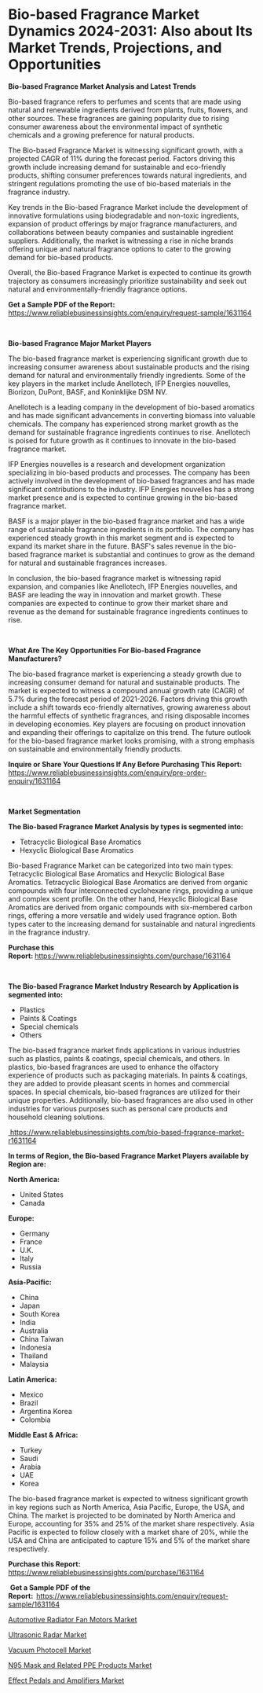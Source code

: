 <p><h1>Bio-based Fragrance Market Dynamics 2024-2031: Also about Its Market Trends, Projections, and Opportunities</h1></p><p><strong>Bio-based Fragrance Market Analysis and Latest Trends</strong></p>
<p><p>Bio-based fragrance refers to perfumes and scents that are made using natural and renewable ingredients derived from plants, fruits, flowers, and other sources. These fragrances are gaining popularity due to rising consumer awareness about the environmental impact of synthetic chemicals and a growing preference for natural products.</p><p>The Bio-based Fragrance Market is witnessing significant growth, with a projected CAGR of 11% during the forecast period. Factors driving this growth include increasing demand for sustainable and eco-friendly products, shifting consumer preferences towards natural ingredients, and stringent regulations promoting the use of bio-based materials in the fragrance industry.</p><p>Key trends in the Bio-based Fragrance Market include the development of innovative formulations using biodegradable and non-toxic ingredients, expansion of product offerings by major fragrance manufacturers, and collaborations between beauty companies and sustainable ingredient suppliers. Additionally, the market is witnessing a rise in niche brands offering unique and natural fragrance options to cater to the growing demand for bio-based products.</p><p>Overall, the Bio-based Fragrance Market is expected to continue its growth trajectory as consumers increasingly prioritize sustainability and seek out natural and environmentally-friendly fragrance options.</p></p>
<p><strong>Get a Sample PDF of the Report:&nbsp;</strong> <a href="https://www.reliablebusinessinsights.com/enquiry/request-sample/1631164">https://www.reliablebusinessinsights.com/enquiry/request-sample/1631164</a></p>
<p>&nbsp;</p>
<p><strong>Bio-based Fragrance Major Market Players</strong></p>
<p><p>The bio-based fragrance market is experiencing significant growth due to increasing consumer awareness about sustainable products and the rising demand for natural and environmentally friendly ingredients. Some of the key players in the market include Anellotech, IFP Energies nouvelles, Biorizon, DuPont, BASF, and Koninklijke DSM NV.</p><p>Anellotech is a leading company in the development of bio-based aromatics and has made significant advancements in converting biomass into valuable chemicals. The company has experienced strong market growth as the demand for sustainable fragrance ingredients continues to rise. Anellotech is poised for future growth as it continues to innovate in the bio-based fragrance market.</p><p>IFP Energies nouvelles is a research and development organization specializing in bio-based products and processes. The company has been actively involved in the development of bio-based fragrances and has made significant contributions to the industry. IFP Energies nouvelles has a strong market presence and is expected to continue growing in the bio-based fragrance market.</p><p>BASF is a major player in the bio-based fragrance market and has a wide range of sustainable fragrance ingredients in its portfolio. The company has experienced steady growth in this market segment and is expected to expand its market share in the future. BASF's sales revenue in the bio-based fragrance market is substantial and continues to grow as the demand for natural and sustainable fragrances increases.</p><p>In conclusion, the bio-based fragrance market is witnessing rapid expansion, and companies like Anellotech, IFP Energies nouvelles, and BASF are leading the way in innovation and market growth. These companies are expected to continue to grow their market share and revenue as the demand for sustainable fragrance ingredients continues to rise.</p></p>
<p>&nbsp;</p>
<p><strong>What Are The Key Opportunities For Bio-based Fragrance Manufacturers?</strong></p>
<p><p>The bio-based fragrance market is experiencing a steady growth due to increasing consumer demand for natural and sustainable products. The market is expected to witness a compound annual growth rate (CAGR) of 5.7% during the forecast period of 2021-2026. Factors driving this growth include a shift towards eco-friendly alternatives, growing awareness about the harmful effects of synthetic fragrances, and rising disposable incomes in developing economies. Key players are focusing on product innovation and expanding their offerings to capitalize on this trend. The future outlook for the bio-based fragrance market looks promising, with a strong emphasis on sustainable and environmentally friendly products.</p></p>
<p><strong>Inquire or Share Your Questions If Any Before Purchasing This Report:</strong> <a href="https://www.reliablebusinessinsights.com/enquiry/pre-order-enquiry/1631164">https://www.reliablebusinessinsights.com/enquiry/pre-order-enquiry/1631164</a></p>
<p>&nbsp;</p>
<p><strong>Market Segmentation</strong></p>
<p><strong>The Bio-based Fragrance Market Analysis by types is segmented into:</strong></p>
<p><ul><li>Tetracyclic Biological Base Aromatics</li><li>Hexyclic Biological Base Aromatics</li></ul></p>
<p><p>Bio-based Fragrance Market can be categorized into two main types: Tetracyclic Biological Base Aromatics and Hexyclic Biological Base Aromatics. Tetracyclic Biological Base Aromatics are derived from organic compounds with four interconnected cyclohexane rings, providing a unique and complex scent profile. On the other hand, Hexyclic Biological Base Aromatics are derived from organic compounds with six-membered carbon rings, offering a more versatile and widely used fragrance option. Both types cater to the increasing demand for sustainable and natural ingredients in the fragrance industry.</p></p>
<p><strong>Purchase this Report:&nbsp;</strong><a href="https://www.reliablebusinessinsights.com/purchase/1631164">https://www.reliablebusinessinsights.com/purchase/1631164</a></p>
<p>&nbsp;</p>
<p><strong>The Bio-based Fragrance Market Industry Research by Application is segmented into:</strong></p>
<p><ul><li>Plastics</li><li>Paints & Coatings</li><li>Special chemicals</li><li>Others</li></ul></p>
<p><p>The bio-based fragrance market finds applications in various industries such as plastics, paints & coatings, special chemicals, and others. In plastics, bio-based fragrances are used to enhance the olfactory experience of products such as packaging materials. In paints & coatings, they are added to provide pleasant scents in homes and commercial spaces. In special chemicals, bio-based fragrances are utilized for their unique properties. Additionally, bio-based fragrances are also used in other industries for various purposes such as personal care products and household cleaning solutions.</p></p>
<p><a href="https://www.reliablebusinessinsights.com/bio-based-fragrance-market-r1631164">&nbsp;https://www.reliablebusinessinsights.com/bio-based-fragrance-market-r1631164</a></p>
<p><strong>In terms of Region, the Bio-based Fragrance Market Players available by Region are:</strong></p>
<p>
    <p> <strong> North America: </strong>
        <ul>
            <li>United States</li>
            <li>Canada</li>
        </ul>
        </p> 
    <p> <strong> Europe: </strong>
        <ul>
            <li>Germany</li>
            <li>France</li>
            <li>U.K.</li>
            <li>Italy</li>
            <li>Russia</li>
        </ul>
        </p> 
    <p> <strong> Asia-Pacific: </strong>
        <ul>
            <li>China</li>
            <li>Japan</li>
            <li>South Korea</li>
            <li>India</li>
            <li>Australia</li>
            <li>China Taiwan</li>
            <li>Indonesia</li>
            <li>Thailand</li>
            <li>Malaysia</li>
        </ul>
        </p> 
    <p> <strong> Latin America: </strong>
        <ul>
            <li>Mexico</li>
            <li>Brazil</li>
            <li>Argentina Korea</li>
            <li>Colombia</li>
        </ul>
        </p> 
    <p> <strong> Middle East & Africa: </strong>
        <ul>
            <li>Turkey</li>
            <li>Saudi</li>
            <li>Arabia</li>
            <li>UAE</li>
            <li>Korea</li>
        </ul>
    </p>
    </p>
<p><p>The bio-based fragrance market is expected to witness significant growth in key regions such as North America, Asia Pacific, Europe, the USA, and China. The market is projected to be dominated by North America and Europe, accounting for 35% and 25% of the market share respectively. Asia Pacific is expected to follow closely with a market share of 20%, while the USA and China are anticipated to capture 15% and 5% of the market share respectively.</p></p>
<p><strong>Purchase this Report: </strong><a href="https://www.reliablebusinessinsights.com/purchase/1631164">https://www.reliablebusinessinsights.com/purchase/1631164</a></p>
<p>&nbsp;<strong>Get a Sample PDF of the Report:&nbsp;&nbsp;</strong><a href="https://www.reliablebusinessinsights.com/enquiry/request-sample/1631164">https://www.reliablebusinessinsights.com/enquiry/request-sample/1631164</a></p>
<p><strong></strong></p>
<p><p><a href="https://issuu.com/reportprime-2/docs/automotive-radiator-fan-motors-market-size-2030.pp">Automotive Radiator Fan Motors Market</a></p><p><a href="https://medium.com/@joanne.harris67856/analyzing-ultrasonic-radar-market-dynamics-and-growth-drivers-and-forecasted-for-period-from-2024-fb219a5156a6">Ultrasonic Radar Market</a></p><p><a href="https://medium.com/@colin.dunca43545/vacuum-photocell-industry-analysis-report-its-market-size-growing-with-a-cagr-of-7-by-f5daae150dab">Vacuum Photocell Market</a></p><p><a href="https://github.com/widyafarer/Market-Research-Report-List-1/blob/main/n95-mask-and-related-ppe-products-market.md">N95 Mask and Related PPE Products Market</a></p><p><a href="https://github.com/nyahMertz1928/Market-Research-Report-List-1/blob/main/effect-pedals-and-amplifiers-market.md">Effect Pedals and Amplifiers Market</a></p></p>